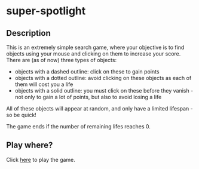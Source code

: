 # super-spotlight

## Description

This is an extremely simple search game, where your objective is to find objects using your mouse and clicking on them to increase your score.
There are (as of now) three types of objects:
* objects with a dashed outline: click on these to gain points
* objects with a dotted outline: avoid clicking on these objects as each of them will cost you a life
* objects with a solid outline: you must click on these before they vanish - not only to gain a lot of points, but also to avoid losing a life

All of these objects will appear at random, and only have a limited lifespan - so be quick!

The game ends if the number of remaining lifes reaches 0. 

## Play where?

Click [here](https://aeveris.github.io/super-spotlight/spotlight.html) to play the game.
